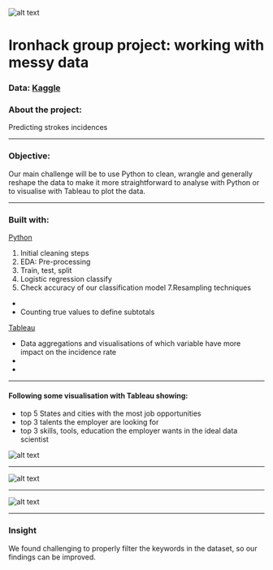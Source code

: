 ![alt text](https://github.com/newgala/IronAngela/blob/main/logo-ironhack-blue.png)
# Ironhack group project: working with messy data
### Data: [Kaggle](https://www.kaggle.com/general/248836)

### About the project:
Predicting strokes incidences
***
### Objective:
Our main challenge will be to use Python to clean, wrangle and generally reshape the data to make it more straightforward to analyse with Python or to visualise with Tableau to plot the data.
***
### Built with:
 [Python](https://www.python.org/)
1. Initial cleaning steps
2. EDA:
Pre-processing
4. Train, test, split
5. Logistic regression classify
6.  Check accuracy of our classification model
7.Resampling techniques
* 
* Counting true values to define subtotals

[Tableau](https://www.tableau.com/)
* Data aggregations and visualisations of which variable have more impact on the incidence rate
*
* 
***
#### Following some visualisation with Tableau showing:
* top 5 States and cities with the most job opportunities
* top 3 talents the employer are looking for 
* top 3 skills, tools, education the employer wants in the ideal data scientist

![alt text](https://github.com/newgala/IronAngela/blob/main/Readme%20pic/1.png)
***
![alt text](https://github.com/newgala/IronAngela/blob/main/Readme%20pic/2.png)
***
![alt text](https://github.com/newgala/IronAngela/blob/main/Readme%20pic/3.png)
***

### Insight
We found challenging to properly filter the keywords in the dataset, so our findings can be improved.
